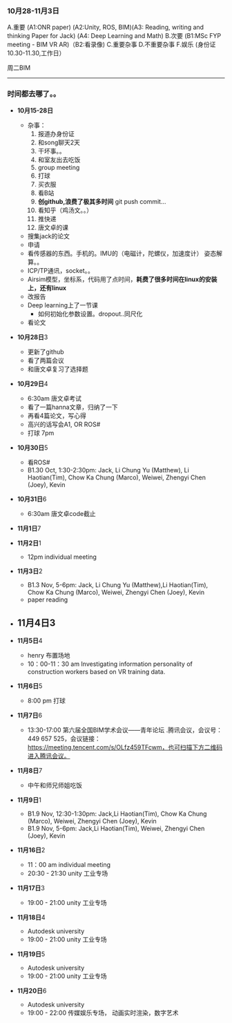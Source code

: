 ### 10月28-11月3日
A.重要 (A1:ONR paper) (A2:Unity, ROS, BIM)(A3: Reading, writing and thinking Paper for Jack) (A4: Deep Learning and Math) 
B.次要 (B1:MSc FYP meeting - BIM VR AR)（B2:看录像)
C.重要杂事
D.不重要杂事
F.娱乐 (身份证10.30-11.30,工作日）

周二BIM
*****************************
### 时间都去哪了。。
* **10月15-28日**
  - 杂事：
    1. 报道办身份证
    2. 和song聊天2天
    3. 干坏事。。
    4. 和室友出去吃饭
    5. group meeting
    6. 打球
    7. 买衣服
    8. 看B站
    9. **创github,浪费了极其多时间** git push commit...
    10. 看知乎（鸡汤文。。）
    11. 推快递
    12. 唐文卓的课
  - 搜集jack的论文
  - 申请
  - 看传感器的东西。手机的。IMU的（电磁计，陀螺仪，加速度计） 姿态解算。。
  - ICP/TP通讯，socket。。
  - Airsim模型，坐标系，代码用了点时间，**耗费了很多时间在linux的安装上，还有linux**
  - 改报告
  - Deep learning上了一节课
    - 如何初始化参数设置。dropout..同尺化
  - 看论文
* **10月28日**3
  - 更新了github
  - 看了两篇会议
  - 和唐文卓复习了选择题
  
* **10月29日**4
  - 6:30am 唐文卓考试
  - 看了一篇hanna文章，归纳了一下
  - 再看4篇论文，写心得
  - 高兴的话写会A1, OR ROS#
  - 打球 7pm
* **10月30日**5
  - 看ROS#
  - B1.30 Oct, 1:30-2:30pm: Jack, Li Chung Yu (Matthew), Li Haotian(Tim), Chow Ka Chung (Marco), Weiwei, Zhengyi Chen (Joey), Kevin
* **10月31日**6
  - 6:30am 唐文卓code截止
  
* **11月1日**7

* **11月2日**1
  - 12pm individual meeting
* **11月3日**2
  - B1.3 Nov, 5-6pm: Jack, Li Chung Yu (Matthew),Li Haotian(Tim), Chow Ka Chung (Marco), Weiwei, Zhengyi Chen (Joey), Kevin
  - paper reading  
* **11月4日**3
  - 
* **11月5日**4
  - henry 布置场地
  - 10：00-11：30 am Investigating information personality of construction workers based on VR training data.
* **11月6日**5
  - 8:00 pm 打球
* **11月7日**6
  - 13:30-17:00 第六届全国BIM学术会议——青年论坛
    .腾讯会议，会议号：449 657 525，会议链接：https://meeting.tencent.com/s/OLfz459TFcwm，也可扫描下方二维码进入腾讯会议。
* **11月8日**7
  - 中午和师兄师姐吃饭
* **11月9日**1
  - B1.9 Nov, 12:30-1:30pm: Jack,Li Haotian(Tim), Chow Ka Chung (Marco), Weiwei, Zhengyi Chen (Joey), Kevin
  - B1.9 Nov, 5-6pm: Jack,Li Haotian(Tim), Weiwei, Zhengyi Chen (Joey), Kevin
* **11月16日**2
  - 11：00 am individual meeting
  - 20:30 - 21:30 unity 工业专场
* **11月17日**3
  - 19:00 - 21:00 unity 工业专场
* **11月18日**4
  - Autodesk university
  - 19:00 - 21:00 unity 工业专场
* **11月19日**5
  - Autodesk university
  - 19:00 - 21:00 unity 工业专场
* **11月20日**6
  - Autodesk university
  - 19:00 - 22:00 传媒娱乐专场， 动画实时渲染，数字艺术
